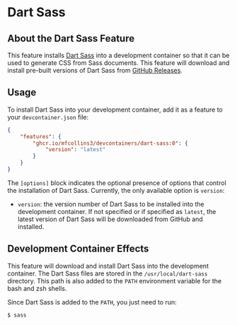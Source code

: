 # Dart Sass

## About the Dart Sass Feature

This feature installs [Dart Sass](https://sass-lang.com/dart-sass/) into a development container so that it can be used to generate CSS from Sass documents. This feature will download and install pre-built versions of Dart Sass from [GitHub Releases](https://github.com/sass/dart-sass/releases).

## Usage

To install Dart Sass into your development container, add it as a feature to your `devcontainer.json` file:

```json
{
    "features": {
        "ghcr.io/mfcollins3/devcontainers/dart-sass:0": {
            "version": "latest"
        }
    }
}
```

The `[options]` block indicates the optional presence of options that control the installation of Dart Sass. Currently, the only available option is `version`:

- `version`: the version number of Dart Sass to be installed into the development container. If not specified or if specified as `latest`, the latest version of Dart Sass will be downloaded from GitHub and installed.

## Development Container Effects

This feature will download and install Dart Sass into the development container. The Dart Sass files are stored in the `/usr/local/dart-sass` directory. This path is also added to the `PATH` environment variable for the bash and zsh shells.

Since Dart Sass is added to the `PATH`, you just need to run:

    $ sass

